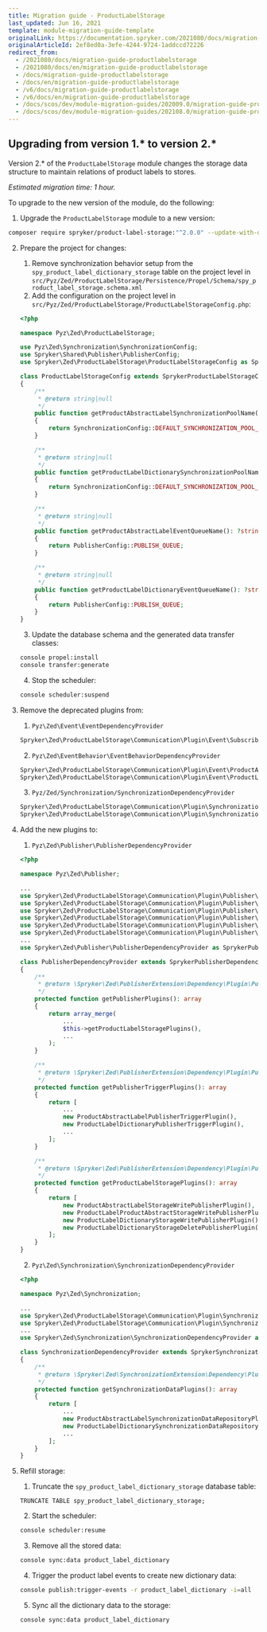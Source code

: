 ```yaml
---
title: Migration guide - ProductLabelStorage
last_updated: Jun 16, 2021
template: module-migration-guide-template
originalLink: https://documentation.spryker.com/2021080/docs/migration-guide-productlabelstorage
originalArticleId: 2ef8ed0a-3efe-4244-9724-1addccd72226
redirect_from:
  - /2021080/docs/migration-guide-productlabelstorage
  - /2021080/docs/en/migration-guide-productlabelstorage
  - /docs/migration-guide-productlabelstorage
  - /docs/en/migration-guide-productlabelstorage
  - /v6/docs/migration-guide-productlabelstorage
  - /v6/docs/en/migration-guide-productlabelstorage
  - /docs/scos/dev/module-migration-guides/202009.0/migration-guide-productlabelstorage.html
  - /docs/scos/dev/module-migration-guides/202108.0/migration-guide-productlabelstorage.html
---
```


## Upgrading from version 1.* to version 2.*

Version 2.* of the `ProductLabelStorage` module changes the storage data structure to maintain relations of product labels to stores.

*Estimated migration time: 1 hour.*

To upgrade to the new version of the module, do the following:

1. Upgrade the `ProductLabelStorage` module to a new version:

```bash
composer require spryker/product-label-storage:"^2.0.0" --update-with-dependencies
```
2. Prepare the project for changes:

    1. Remove synchronization behavior setup from the `spy_product_label_dictionary_storage` table on the project level in `src/Pyz/Zed/ProductLabelStorage/Persistence/Propel/Schema/spy_product_label_storage.schema.xml`
    2. Add the configuration on the project level in `src/Pyz/Zed/ProductLabelStorage/ProductLabelStorageConfig.php`:

    ```php
    <?php

    namespace Pyz\Zed\ProductLabelStorage;

    use Pyz\Zed\Synchronization\SynchronizationConfig;
    use Spryker\Shared\Publisher\PublisherConfig;
    use Spryker\Zed\ProductLabelStorage\ProductLabelStorageConfig as SprykerProductLabelStorageConfig;

    class ProductLabelStorageConfig extends SprykerProductLabelStorageConfig
    {
        /**
         * @return string|null
         */
        public function getProductAbstractLabelSynchronizationPoolName(): ?string
        {
            return SynchronizationConfig::DEFAULT_SYNCHRONIZATION_POOL_NAME;
        }

        /**
         * @return string|null
         */
        public function getProductLabelDictionarySynchronizationPoolName(): ?string
        {
            return SynchronizationConfig::DEFAULT_SYNCHRONIZATION_POOL_NAME;
        }

        /**
         * @return string|null
         */
        public function getProductAbstractLabelEventQueueName(): ?string
        {
            return PublisherConfig::PUBLISH_QUEUE;
        }

        /**
         * @return string|null
         */
        public function getProductLabelDictionaryEventQueueName(): ?string
        {
            return PublisherConfig::PUBLISH_QUEUE;
        }
    }
    ```
    3. Update the database schema and the generated data transfer classes:
    ```bash
    console propel:install
    console transfer:generate
    ```
    4. Stop the scheduler:
    ```bash
    console scheduler:suspend
    ```
3. Remove the deprecated plugins from:
   1. `Pyz\Zed\Event\EventDependencyProvider`
    ```php
    Spryker\Zed\ProductLabelStorage\Communication\Plugin\Event\Subscriber\ProductLabelStorageEventSubscriber
    ```
   2. `Pyz\Zed\EventBehavior\EventBehaviorDependencyProvider`
    ```php
    Spryker\Zed\ProductLabelStorage\Communication\Plugin\Event\ProductAbstractLabelEventResourceQueryContainerPlugin
    Spryker\Zed\ProductLabelStorage\Communication\Plugin\Event\ProductLabelDictionaryEventResourceQueryContainerPlugin
    ```
   3. `Pyz/Zed/Synchronization/SynchronizationDependencyProvider`
    ```php
    Spryker\Zed\ProductLabelStorage\Communication\Plugin\Synchronization\ProductAbstractLabelSynchronizationDataPlugin
    Spryker\Zed\ProductLabelStorage\Communication\Plugin\Synchronization\ProductLabelDictionarySynchronizationDataPlugin
    ```
4. Add the new plugins to:
    1. `Pyz\Zed\Publisher\PublisherDependencyProvider`
    ```php
    <?php

    namespace Pyz\Zed\Publisher;

    ...
    use Spryker\Zed\ProductLabelStorage\Communication\Plugin\Publisher\ProductAbstractLabel\ProductAbstractLabelWritePublisherPlugin as ProductAbstractLabelStorageWritePublisherPlugin;
    use Spryker\Zed\ProductLabelStorage\Communication\Plugin\Publisher\ProductAbstractLabelPublisherTriggerPlugin;
    use Spryker\Zed\ProductLabelStorage\Communication\Plugin\Publisher\ProductLabelDictionary\ProductLabelDictionaryDeletePublisherPlugin as ProductLabelDictionaryStorageDeletePublisherPlugin;
    use Spryker\Zed\ProductLabelStorage\Communication\Plugin\Publisher\ProductLabelDictionary\ProductLabelDictionaryWritePublisherPlugin as ProductLabelDictionaryStorageWritePublisherPlugin;
    use Spryker\Zed\ProductLabelStorage\Communication\Plugin\Publisher\ProductLabelDictionaryPublisherTriggerPlugin;
    use Spryker\Zed\ProductLabelStorage\Communication\Plugin\Publisher\ProductLabelProductAbstract\ProductLabelProductAbstractWritePublisherPlugin as ProductLabelProductAbstractStorageWritePublisherPlugin;
    ...
    use Spryker\Zed\Publisher\PublisherDependencyProvider as SprykerPublisherDependencyProvider;

    class PublisherDependencyProvider extends SprykerPublisherDependencyProvider
    {
        /**
         * @return \Spryker\Zed\PublisherExtension\Dependency\Plugin\PublisherPluginInterface[]
         */
        protected function getPublisherPlugins(): array
        {
            return array_merge(
                ...
                $this->getProductLabelStoragePlugins(),
                ...
            );
        }

        /**
         * @return \Spryker\Zed\PublisherExtension\Dependency\Plugin\PublisherTriggerPluginInterface[]
         */
        protected function getPublisherTriggerPlugins(): array
        {
            return [
                ...
                new ProductAbstractLabelPublisherTriggerPlugin(),
                new ProductLabelDictionaryPublisherTriggerPlugin(),
                ...
            ];
        }

        /**
         * @return \Spryker\Zed\PublisherExtension\Dependency\Plugin\PublisherPluginInterface[]
         */
        protected function getProductLabelStoragePlugins(): array
        {
            return [
                new ProductAbstractLabelStorageWritePublisherPlugin(),
                new ProductLabelProductAbstractStorageWritePublisherPlugin(),
                new ProductLabelDictionaryStorageWritePublisherPlugin(),
                new ProductLabelDictionaryStorageDeletePublisherPlugin(),
            ];
        }
    }
    ```
    2. `Pyz\Zed\Synchronization\SynchronizationDependencyProvider`
    ```php
    <?php

    namespace Pyz\Zed\Synchronization;

    ...
    use Spryker\Zed\ProductLabelStorage\Communication\Plugin\Synchronization\ProductAbstractLabelSynchronizationDataRepositoryPlugin;
    use Spryker\Zed\ProductLabelStorage\Communication\Plugin\Synchronization\ProductLabelDictionarySynchronizationDataRepositoryPlugin;
    ...
    use Spryker\Zed\Synchronization\SynchronizationDependencyProvider as SprykerSynchronizationDependencyProvider;

    class SynchronizationDependencyProvider extends SprykerSynchronizationDependencyProvider
    {
        /**
         * @return \Spryker\Zed\SynchronizationExtension\Dependency\Plugin\SynchronizationDataPluginInterface[]
         */
        protected function getSynchronizationDataPlugins(): array
        {
            return [
                ...
                new ProductAbstractLabelSynchronizationDataRepositoryPlugin(),
                new ProductLabelDictionarySynchronizationDataRepositoryPlugin(),
                ...
            ];
        }
    }
    ```
5. Refill storage:

    1. Truncate the `spy_product_label_dictionary_storage` database table:
    ```
    TRUNCATE TABLE spy_product_label_dictionary_storage;
    ```
    2. Start the scheduler:
    ```bash
    console scheduler:resume
    ```
    3. Remove all the stored data:

    ```bash
    console sync:data product_label_dictionary
    ```

   4. Trigger the product label events to create new dictionary data:

    ```bash
    console publish:trigger-events -r product_label_dictionary -i=all
    ```
   5. Sync all the dictionary data to the storage:
    ```bash
    console sync:data product_label_dictionary
    ```

